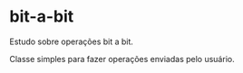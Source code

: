 # bit-a-bit
Estudo sobre operações bit a bit.

Classe simples para fazer operações enviadas pelo usuário.
